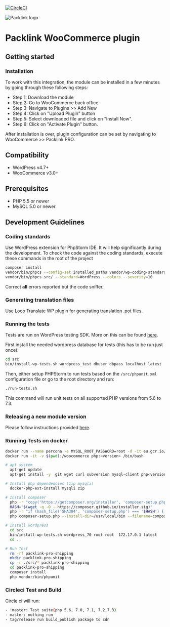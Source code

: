 [![CircleCI](https://circleci.com/gh/packlink-dev/woocommerce_module.svg?style=svg&circle-token=d06e0f1584eb81581966c36b1fb9aa310969e9f4)](https://circleci.com/gh/packlink-dev/woocommerce_module)

![Packlink logo](https://pro.packlink.es/public-assets/common/images/icons/packlink.svg)

# Packlink WooCommerce plugin

## Getting started

### Installation

To work with this integration, the module can be installed in a few minutes by going through these following steps:

- Step 1: Download the module
- Step 2: Go to WooCommerce back office
- Step 3: Navigate to Plugins >> Add New
- Step 4: Click on "Upload Plugin" button
- Step 5: Select downloaded file and click on "Install Now".
- Step 6: Click on "Activate Plugin" button.

After installation is over, plugin configuration can be set by navigating to WooCommerce >> Packlink PRO.

## Compatibility

- WordPress v4.7+
- WooCommerce v3.0+

## Prerequisites

- PHP 5.5 or newer
- MySQL 5.0 or newer

## Development Guidelines

### Coding standards

Use WordPress extension for PhpStorm IDE. It will help significantly during the development.
To check the code against the coding standards, execute these commands in the root of the project

```bash
composer install
vendor/bin/phpcs --config-set installed_paths vendor/wp-coding-standards/wpcs/
vendor/bin/phpcs src/ --standard=WordPress --colors --severity=10
```

Correct **all** errors reported but the code sniffer.

### Generating translation files

Use Loco Translate WP plugin for generating translation .pot files.

### Running the tests

Tests are run on WordPress testing SDK. More on this can be found [here](https://make.wordpress.org/cli/handbook/plugin-unit-tests/).

First install the needed wordpress database for tests (this has to be run just once):

```bash
cd src
bin/install-wp-tests.sh wordpress_test dbuser dbpass localhost latest
```

Then, either setup PHPStorm to run tests based on the `/src/phpunit.xml` configuration file
or go to the root directory and run:

```bash
./run-tests.sh
```

This command will run unit tests on all supported PHP versions from 5.6 to 7.3.

### Releasing a new module version

Please follow instructions provided [here](https://logeecom.atlassian.net/wiki/spaces/PACKLINK/pages/1367179297/WC+-+Plugin+Release+Procedure).

### Running Tests on docker

```bash
docker run --name percona -e MYSQL_ROOT_PASSWORD=root -d -it eu.gcr.io/packlink-tools/packlink-percona:5.6_packlink1
docker run -it -v $(pwd):/woocommerce php:<version> /bin/bash
```

```bash
# apt system
  apt-get update
  apt-get install -y  git wget curl subversion mysql-client php<version>-mysql php<version>-zip zlib1g-dev libzip-dev

# Install php dependencies (zip mysqli)
  docker-php-ext-install mysqli zip

# Install composer
  php -r "copy('https://getcomposer.org/installer', 'composer-setup.php');"
  HASH="$(wget -q -O - https://composer.github.io/installer.sig)"
  php -r "if (hash_file('SHA384', 'composer-setup.php') === '$HASH') { echo 'Installer verified'; } else { echo 'Installer corrupt'; unlink('composer-setup.php'); } echo PHP_EOL;"
  php composer-setup.php --install-dir=/usr/local/bin --filename=composer

# Install wordpress
  cd src
  bin/install-wp-tests.sh wordpress_70 root root  172.17.0.1 latest
  cd ..

# Run Test
  rm -rf packlink-pro-shipping
  mkdir packlink-pro-shipping
  cp -r ./src/* packlink-pro-shipping
  cd packlink-pro-shipping
  composer install
  php vendor/bin/phpunit

```

### Circleci Test and Build

Circle ci will run:
```bash
- !master: Test suite(php 5.6, 7.0, 7.1, 7.2,7.3)
- master: nothing run
- tag/release run build_publish package to cdn
```
